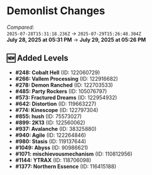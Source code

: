 # Demonlist Changes

_Compared:_<br />
`2025-07-28T15:31:18.236Z` → `2025-07-29T15:26:48.304Z`<br />
**July 28, 2025 at 05:31 PM** → **July 29, 2025 at 05:26 PM**

## 🆕 Added Levels

- **#248: Cobalt Hell** (ID: 122060729)
- **#266: Vallem Processing** (ID: 122916682)
- **#278: Demon Ranched** (ID: 122703533)
- **#485: Party Rockers** (ID: 105076797)
- **#573: Fractured Dreams** (ID: 122954932)
- **#642: Distortion** (ID: 119663227)
- **#774: Kinescope** (ID: 122797304)
- **#855: hush** (ID: 75573027)
- **#899: 2K13** (ID: 122560062)
- **#937: Avalanche** (ID: 38325880)
- **#940: Agile** (ID: 122264846)
- **#980: Stasis** (ID: 119137644)
- **#1049: Abyss** (ID: 90986621)
- **#1071: mischievousmechanism** (ID: 110812956)
- **#1144: YTRAX** (ID: 118706098)
- **#1377: Northern Essence** (ID: 116415188)

